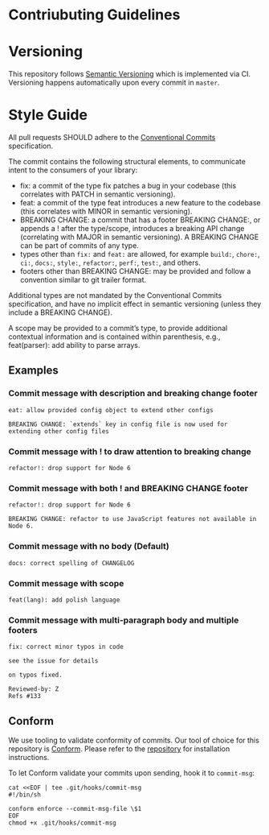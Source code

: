 # Contriubuting Guidelines

# Versioning
This repository follows [Semantic Versioning](https://semver.org/) which is implemented via CI. Versioning happens automatically upon every commit in `master`.

# Style Guide

All pull requests SHOULD adhere to the [Conventional Commits](https://conventionalcommits.org/) specification.

The commit contains the following structural elements, to communicate intent to the consumers of your library:

* fix: a commit of the type fix patches a bug in your codebase (this correlates with PATCH in semantic versioning).
* feat: a commit of the type feat introduces a new feature to the codebase (this correlates with MINOR in semantic versioning).
* BREAKING CHANGE: a commit that has a footer BREAKING CHANGE:, or appends a ! after the type/scope, introduces a breaking API change (correlating with MAJOR in semantic versioning). A BREAKING CHANGE can be part of commits of any type.
* types other than `fix:` and `feat:` are allowed, for example `build:`, `chore:`, `ci:`, `docs:`, `style:`, `refactor:`, `perf:`, `test:`, and others.
* footers other than BREAKING CHANGE: <description> may be provided and follow a convention similar to git trailer format.

Additional types are not mandated by the Conventional Commits specification, and have no implicit effect in semantic versioning (unless they include a BREAKING CHANGE). 

A scope may be provided to a commit’s type, to provide additional contextual information and is contained within parenthesis, e.g., feat(parser): add ability to parse arrays.

## Examples

### Commit message with description and breaking change footer

```
eat: allow provided config object to extend other configs

BREAKING CHANGE: `extends` key in config file is now used for extending other config files
```

### Commit message with ! to draw attention to breaking change
```
refactor!: drop support for Node 6
```

### Commit message with both ! and BREAKING CHANGE footer

```
refactor!: drop support for Node 6

BREAKING CHANGE: refactor to use JavaScript features not available in Node 6.
```

### Commit message with no body (Default)

```
docs: correct spelling of CHANGELOG
```

### Commit message with scope

```
feat(lang): add polish language
```

### Commit message with multi-paragraph body and multiple footers

```
fix: correct minor typos in code

see the issue for details

on typos fixed.

Reviewed-by: Z
Refs #133
```

## Conform
We use tooling to validate conformity of commits. Our tool of choice for this repository is [Conform](https://github.com/talos-systems/conform). Please refer to the [repository](https://github.com/talos-systems/conform) for installation instructions.

To let Conform validate your commits upon sending, hook it to `commit-msg`:

```
cat <<EOF | tee .git/hooks/commit-msg
#!/bin/sh

conform enforce --commit-msg-file \$1
EOF
chmod +x .git/hooks/commit-msg

```